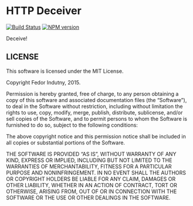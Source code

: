 HTTP Deceiver
=============

[![Build Status](https://secure.travis-ci.org/indutny/http-deceiver.png)](http://travis-ci.org/indutny/http-deceiver) [![NPM version](https://badge.fury.io/js/http-deceiver.svg)](http://badge.fury.io/js/http-deceiver)

Deceive!

LICENSE
-------

This software is licensed under the MIT License.

Copyright Fedor Indutny, 2015.

Permission is hereby granted, free of charge, to any person obtaining a copy of this software and associated documentation files (the “Software”), to deal in the Software without restriction, including without limitation the rights to use, copy, modify, merge, publish, distribute, sublicense, and/or sell copies of the Software, and to permit persons to whom the Software is furnished to do so, subject to the following conditions:

The above copyright notice and this permission notice shall be included in all copies or substantial portions of the Software.

THE SOFTWARE IS PROVIDED “AS IS”, WITHOUT WARRANTY OF ANY KIND, EXPRESS OR IMPLIED, INCLUDING BUT NOT LIMITED TO THE WARRANTIES OF MERCHANTABILITY, FITNESS FOR A PARTICULAR PURPOSE AND NONINFRINGEMENT. IN NO EVENT SHALL THE AUTHORS OR COPYRIGHT HOLDERS BE LIABLE FOR ANY CLAIM, DAMAGES OR OTHER LIABILITY, WHETHER IN AN ACTION OF CONTRACT, TORT OR OTHERWISE, ARISING FROM, OUT OF OR IN CONNECTION WITH THE SOFTWARE OR THE USE OR OTHER DEALINGS IN THE SOFTWARE.
